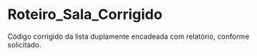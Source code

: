 # Roteiro_Sala_Corrigido

Código corrigido da lista duplamente encadeada com relatório, conforme solicitado.

